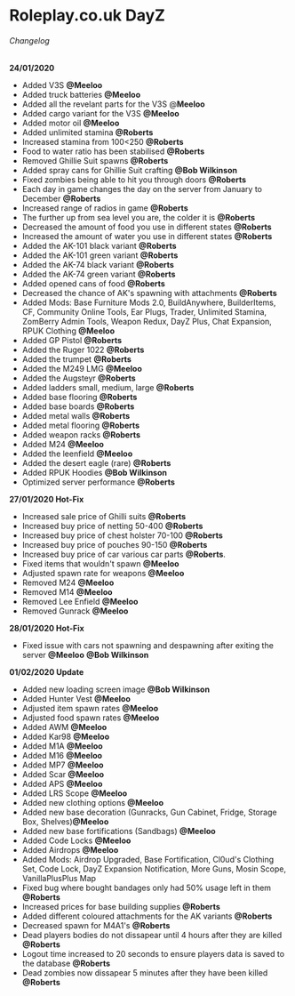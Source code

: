 # Roleplay.co.uk DayZ
###### Changelog 

**24/01/2020**
- Added V3S **@Meeloo**
- Added truck batteries **@Meeloo**
- Added all the revelant parts for the V3S @**Meeloo**
- Added cargo variant for the V3S **@Meeloo**
- Added motor oil **@Meeloo**
- Added unlimited stamina **@Roberts**
- Increased stamina from 100<250 **@Roberts**
- Food to water ratio has been stabilised **@Roberts**
- Removed Ghillie Suit spawns **@Roberts**
- Added spray cans for Ghillie Suit crafting **@Bob Wilkinson**
- Fixed zombies being able to hit you through doors **@Roberts**
- Each day in game changes the day on the server from January to December **@Roberts**
- Increased range of radios in game  **@Roberts**
- The further up from sea level you are, the colder it is **@Roberts**
- Decreased the amount of food you use in different states **@Roberts**
- Increased the amount of water you use in different states **@Roberts**
- Added the AK-101 black variant **@Roberts**
- Added the AK-101 green variant **@Roberts**
- Added the AK-74 black variant **@Roberts**
- Added the AK-74 green variant **@Roberts**
- Added opened cans of food **@Roberts**
- Decreased the chance of AK's spawning with attachments **@Roberts**
- Added Mods: Base Furniture Mods 2.0, BuildAnywhere, BuilderItems, CF, Community Online Tools, Ear Plugs, Trader, Unlimited Stamina, ZomBerry Admin Tools, Weapon Redux, DayZ Plus, Chat Expansion, RPUK Clothing **@Meeloo**
- Added GP Pistol **@Roberts**
- Added the Ruger 1022 **@Roberts**
- Added the trumpet **@Roberts**
- Added the M249 LMG **@Meeloo**
- Added the Augsteyr **@Roberts**
- Added ladders small, medium, large **@Roberts**
- Added base flooring **@Roberts**
- Added base boards **@Roberts**
- Added metal walls **@Roberts**
- Added metal flooring **@Roberts**
- Added weapon racks **@Roberts**
- Added M24 **@Meeloo**
- Added the leenfield **@Meeloo**
- Added the desert eagle (rare) **@Roberts**
- Added RPUK Hoodies **@Bob Wilkinson**
- Optimized server performance **@Roberts**


**27/01/2020 Hot-Fix**

- Increased sale price of Ghilli suits **@Roberts**
- Increased buy price of netting 50-400 **@Roberts**
- Increased buy price of chest holster 70-100 **@Roberts**
- Increased buy price of pouches 90-150 **@Roberts**
- Increased buy price of car various car parts **@Roberts**.
- Fixed items that wouldn't spawn **@Meeloo**
- Adjusted spawn rate for weapons **@Meeloo**
- Removed M24 **@Meeloo**
- Removed M14 **@Meeloo**
- Removed Lee Enfield **@Meeloo**
- Removed Gunrack **@Meeloo**

**28/01/2020 Hot-Fix**

- Fixed issue with cars not spawning and despawning after exiting the server **@Meeloo** **@Bob Wilkinson**

**01/02/2020 Update**

- Added new loading screen image **@Bob Wilkinson**
- Added Hunter Vest **@Meeloo**
- Adjusted item spawn rates **@Meeloo**
- Adjusted food spawn rates **@Meeloo**
- Added AWM **@Meeloo**
- Added Kar98 **@Meeloo**
- Added M1A **@Meeloo**
- Added M16 **@Meeloo**
- Added MP7 **@Meeloo**
- Added Scar **@Meeloo**
- Added APS **@Meeloo**
- Added LRS Scope **@Meeloo**
- Added new clothing options **@Meeloo**
- Added new base decoration (Gunracks, Gun Cabinet, Fridge, Storage Box, Shelves)**@Meeloo**
- Added new base fortifications (Sandbags) **@Meeloo**
- Added Code Locks **@Meeloo**
- Added Airdrops **@Meeloo**
- Added Mods: Airdrop Upgraded, Base Fortification, Cl0ud's Clothing Set, Code Lock, DayZ Expansion Notification, More Guns, Mosin Scope, VanillaPlusPlus Map
- Fixed bug where bought bandages only had 50% usage left in them **@Roberts**
- Increased prices for base building supplies **@Roberts**
- Added different coloured attachments for the AK variants **@Roberts**
- Decreased spawn for M4A1's **@Roberts**
- Dead players bodies do not dissapear until 4 hours after they are killed **@Roberts**
- Logout time increased to 20 seconds to ensure players data is saved to the database **@Roberts**
- Dead zombies now dissapear 5 minutes after they have been killed **@Roberts**
